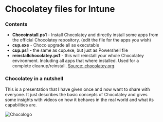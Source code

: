 # Chocolatey files for Intune

### Contents
* **Chocoinstall.ps1** - Install Chocolatey and directly install some apps from the official Chocolatey repository. (edit the file for the apps you wish)
* **cup.exe** - Choco upgrade all as executable
* **cup.ps1** - the same as cup.exe, but just as Powershell file
* **reinstallchocolatey.ps1** - this will reinstall your whole Chocolatey environment. Including all apps that where installed. Used for a complete cleanup/reinstall.
[Source: chocolatey.org](https://chocolatey.org/)

### Chocolatey in a nutshell
This is a presentation that I have given once and now want to share with everyone. It just describes the basic concepts of Chocolatey and gives some insights with videos on how it behaves in the real world and what its capabilities are.

![Chocologo](https://stardestroyer.xyz/content/images/2020/06/chocolatey-1.png)
